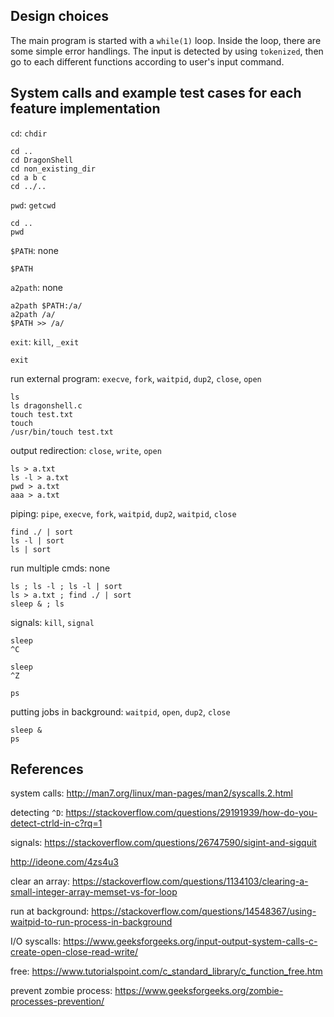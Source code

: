 ## Design choices

The main program is started with a `while(1)` loop. Inside the loop, there are some simple error handlings. The input is detected by using `tokenized`, then go to each different functions according to user's input command.

## System calls and example test cases for each feature implementation

`cd`: `chdir`

```
cd ..
cd DragonShell
cd non_existing_dir
cd a b c
cd ../..
```

`pwd`: `getcwd`

```
cd ..
pwd
```

`$PATH`: none

```
$PATH
```

`a2path`: none

```
a2path $PATH:/a/
a2path /a/
$PATH >> /a/
```

`exit`: `kill`, `_exit`

```
exit
```

run external program: `execve`, `fork`, `waitpid`, `dup2`, `close`, `open`

```
ls
ls dragonshell.c
touch test.txt
touch
/usr/bin/touch test.txt
```

output redirection: `close`, `write`, `open`

```
ls > a.txt
ls -l > a.txt
pwd > a.txt
aaa > a.txt
```

piping: `pipe`, `execve`, `fork`, `waitpid`, `dup2`, `waitpid`, `close`

```
find ./ | sort
ls -l | sort
ls | sort
```

run multiple cmds: none
```
ls ; ls -l ; ls -l | sort
ls > a.txt ; find ./ | sort
sleep & ; ls
```

signals: `kill`, `signal`

```
sleep
^C

sleep
^Z

ps
```

putting jobs in background: `waitpid`, `open`, `dup2`, `close`

```
sleep &
ps
```

## References

system calls: http://man7.org/linux/man-pages/man2/syscalls.2.html

detecting `^D`:
https://stackoverflow.com/questions/29191939/how-do-you-detect-ctrld-in-c?rq=1

signals: https://stackoverflow.com/questions/26747590/sigint-and-sigquit

http://ideone.com/4zs4u3

clear an array: https://stackoverflow.com/questions/1134103/clearing-a-small-integer-array-memset-vs-for-loop

run at background: https://stackoverflow.com/questions/14548367/using-waitpid-to-run-process-in-background

I/O syscalls: https://www.geeksforgeeks.org/input-output-system-calls-c-create-open-close-read-write/

free: https://www.tutorialspoint.com/c_standard_library/c_function_free.htm

prevent zombie process: https://www.geeksforgeeks.org/zombie-processes-prevention/